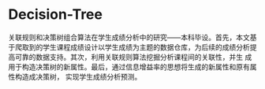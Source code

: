 # Decision-Tree
关联规则和决策树组合算法在学生成绩分析中的研究——本科毕设。首先，本文基于爬取到的学生课程成绩设计以学生成绩为主题的数据仓库，为后续的成绩分析提高可靠的数据支持。其次，利用关联规则算法挖掘分析课程间的关联性，并生 成用于构造决策树的新属性。最后，通过信息增益率的思想将生成的新属性和原有属性构造成决策树， 实现学生成绩分析预测。
